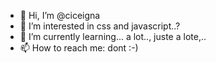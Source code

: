 - 👋 Hi, I’m @ciceigna
- 👀 I’m interested in css and javascript..?
- 🌱 I’m currently learning... a lot.., juste a lote,..
- 📫 How to reach me: dont :-)

<!---
ciceigna/ciceigna is a ✨ special ✨ repository because its `README.md` (this file) appears on your GitHub profile.
You can click the Preview link to take a look at your changes.
--->
